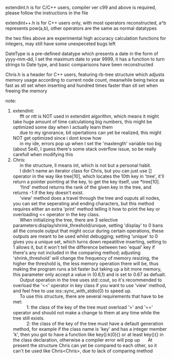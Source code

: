 extendint.h is for C/C++ users, compiler ver c99 and above is required, please follow the instructions in the file  
  
extendint++.h is for C++ users only, with most operators reconstructed, a^b represents pow(a,b), other operators are the same as normal datatypes  
  
the two files above are experimental high accuracy calculation functions for integers, may still have some unexpeceted bugs left  

DateType is a pre-defined datatype which presents a date in the form of yyyy-mm-dd, I set the maximum date to year 9999, it has a function to turn strings to Date type, and basic comparisons have been reconstructed

Chris.h is a header for C++ users, featuring rb-tree structure which adjusts memory usage according to current node count, meanwhile being twice as fast as stl set when inserting and hundred times faster than stl set when freeing the memory

note:  
1. extendint:  
&ensp;&ensp;&ensp;fft or ntt is NOT used in extendint algorithm, which means it might take huge amount of time calculationg big numbers, this might be optimized some day when I actually learn them  
&ensp;&ensp;&ensp;due to my ignorance, bit opertations can yet be realized, this might NOT get optimized since i dont know how  
&ensp;&ensp;&ensp;in my ide, errors pop up when I set the 'maxlength' variable too big (about 5e4), I guess there's some stack overflow issue, so be really carefull when modifying this  
2. Chris:  
&ensp;&ensp;&ensp;in the structure, ll means int, which is not but a personal habit.  
&ensp;&ensp;&ensp;I didn't name an iterator class for Chris, but you can just use [] operator in the way like tree[10], which locates the 10th key in 'tree', it'll return a pointer pointing at the key, to get the key itself, use *tree[10].  
&ensp;&ensp;&ensp;'find' method returns the rank of the given key in the tree, and returns -1 if the key doesn't exist.  
&ensp;&ensp;&ensp;'view' method does a travel through the tree and ouputs all nodes, you can set the seperating and ending characters, but this method requires either an extra 'print' method telling it how to print the key or overloading << operator in the key class.  
&ensp;&ensp;&ensp;When initializing the tree, there are 3 selective parameters:display/shrink_threshold/unique, setting 'display' to 0 bans all the console output that might occur during certain operations, these outputs are meant to be used whilst debugging; setting 'unique' to 0 gives you a unique set, which turns down repeatitive inserting, setting to 1 allows it, but it won't tell the difference between two 'equal' key if there's any not included in the comparing method; adjusting 'shrink_threshold' will change the frequency of memory resizing, the higher the threshold is, the less memory operation there will be, thus making the program runs a bit faster but taking up a bit more memory, this parameter only accept a value in (0.6,1) and is set to 0.67 as defualt.  
&ensp;&ensp;&ensp;Output operation in the tree uses std::cout, so it's recommended to overload the '<<' operator in key class if you want to use 'view' method, and feel free to use ios::sync_with_stdio(0) to speed up.  
&ensp;&ensp;&ensp;To use this structure, there are several requirements that have to be met:  
&ensp;&ensp;&ensp;&ensp;&ensp;&ensp;1: the class of the key of the tree must overload '>' and '==' operator and should not make a change to them at any time while the tree still exists.  
&ensp;&ensp;&ensp;&ensp;&ensp;&ensp;2: the class of the key of the tree must have a default generation method, for example if the class name is 'key' and has a integer member 'k', then you got to have a function like key():k(0){} or at least key(){} in the class declaration, otherwise a compiler error will pop up
&ensp;&ensp;&ensp;At present the structure Chris can yet be compared to each other, so it can't be used like Chris<Chris<key>>, due to lack of comparing method
